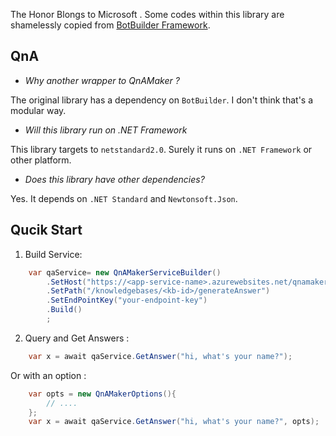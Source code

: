 
The Honor Blongs to Microsoft . Some codes within this library are shamelessly copied from [BotBuilder Framework](https://github.com/Microsoft/botbuilder-dotnet). 


## QnA

- *Why another wrapper to QnAMaker ?* 

The original library has a dependency on `BotBuilder`. I don't think that's a modular way. 


- *Will this library run  on .NET Framework* 

This library targets to `netstandard2.0`. Surely it runs on `.NET Framework` or other platform.


- *Does this library have other dependencies?*

Yes. It depends on `.NET Standard` and `Newtonsoft.Json`.

## Qucik Start

1. Build Service:

```csharp
    var qaService= new QnAMakerServiceBuilder()
        .SetHost("https://<app-service-name>.azurewebsites.net/qnamaker")
        .SetPath("/knowledgebases/<kb-id>/generateAnswer")
        .SetEndPointKey("your-endpoint-key")
        .Build()
        ;
```

2. Query and Get Answers :

```csharp
    var x = await qaService.GetAnswer("hi, what's your name?");
```

Or  with an option :
```csharp
    var opts = new QnAMakerOptions(){
        // ....
    };
    var x = await qaService.GetAnswer("hi, what's your name?", opts);
```